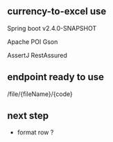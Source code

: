 ## currency-to-excel use

Spring boot v2.4.0-SNAPSHOT

Apache POI
Gson

AssertJ
RestAssured

## endpoint ready to use

/file/{fileName}/{code}

## next step

- format row ?





